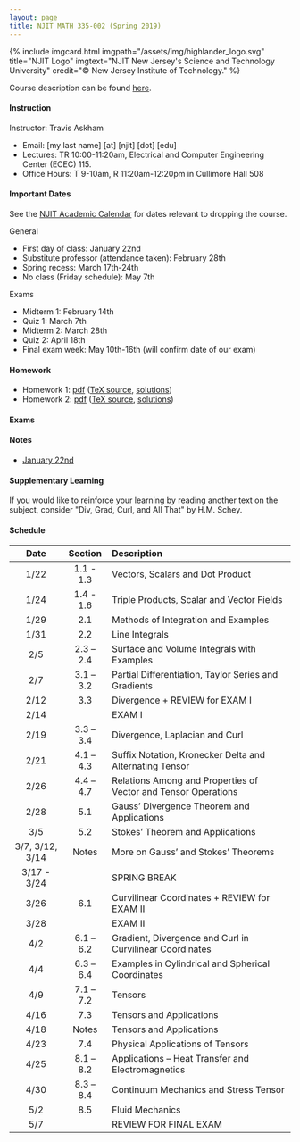 ```yaml
---
layout: page
title: NJIT MATH 335-002 (Spring 2019)	
---
```


{% include imgcard.html imgpath="/assets/img/highlander_logo.svg" title="NJIT Logo" imgtext="NJIT New Jersey's Science and Technology University" credit="&copy; New Jersey Institute of Technology." %}

Course description can be found [here](https://m.njit.edu/Undergraduate/Course_Syllabi/Spring2019/Math_335-SP19.html).

#### Instruction

Instructor: Travis Askham

- Email: [my last name] [at] [njit] [dot] [edu]
- Lectures: TR 10:00-11:20am, Electrical and Computer Engineering Center (ECEC) 115.
- Office Hours: T 9-10am, R 11:20am-12:20pm in Cullimore Hall 508

#### Important Dates

See the [NJIT Academic Calendar](https://www.njit.edu/registrar/spring-2019-academic-calendar/)
for dates relevant to dropping the course.

General 
- First day of class: January 22nd
- Substitute professor (attendance taken): February 28th
- Spring recess: March 17th-24th
- No class (Friday schedule): May 7th

Exams
- Midterm 1: February 14th
- Quiz 1: March 7th
- Midterm 2: March 28th
- Quiz 2: April 18th
- Final exam week: May 10th-16th (will confirm date of our exam)

	
#### Homework

- Homework 1: [pdf](/assets/courses/njit-math-335-s-2019/hw/hw1.pdf)
([TeX source](/assets/courses/njit-math-335-s-2019/hw/hw1source.zip), [solutions](/assets/courses/njit-math-335-s-2019/hw/soln-hw1.pdf))
- Homework 2: [pdf](/assets/courses/njit-math-335-s-2019/hw/hw2.pdf)
([TeX source](/assets/courses/njit-math-335-s-2019/hw/hw2source.zip), [solutions](/assets/courses/njit-math-335-s-2019/hw/soln-hw2.pdf))

#### Exams

#### Notes

- [January 22nd](/assets/courses/njit-math-335-s-2019/notes/20190122.pdf)

#### Supplementary Learning

If you would like to reinforce your learning
by reading another text on the subject, consider
"Div, Grad, Curl, and All That" by H.M. Schey. 

#### Schedule

| Date | Section | Description |
|:----:|:-------:|:------------|
|1/22| 1.1 - 1.3 | Vectors, Scalars and Dot Product |
|1/24| 1.4 - 1.6 | Triple Products, Scalar and Vector Fields |
|1/29| 2.1 | Methods of Integration and Examples |
|1/31| 2.2 | Line Integrals |
|2/5| 2.3 – 2.4 | Surface and Volume Integrals with Examples |
|2/7|  3.1 – 3.2 | Partial Differentiation, Taylor Series and Gradients |
|2/12| 3.3 | Divergence + REVIEW for EXAM I |
|2/14|  | EXAM I | 
|2/19| 3.3 – 3.4 | Divergence, Laplacian and Curl |
|2/21| 4.1 – 4.3 | Suffix Notation, Kronecker Delta and Alternating Tensor |
|2/26| 4.4 – 4.7 | Relations Among and Properties of Vector and Tensor Operations |
|2/28| 5.1 | Gauss’ Divergence Theorem and Applications |
|3/5| 5.2 | Stokes’ Theorem and Applications |
|3/7, 3/12, 3/14| Notes | More on Gauss’ and Stokes’ Theorems |
|3/17 - 3/24| | SPRING BREAK |
|3/26| 6.1 | Curvilinear Coordinates + REVIEW for EXAM II |
|3/28| | EXAM II |
|4/2| 6.1 – 6.2 | Gradient, Divergence and Curl in Curvilinear Coordinates |
|4/4| 6.3 – 6.4 | Examples in Cylindrical and Spherical Coordinates |
|4/9| 7.1 – 7.2 | Tensors |
|4/16| 7.3 | Tensors and Applications |
|4/18| Notes | Tensors and Applications |
|4/23| 7.4 | Physical Applications of Tensors | 
|4/25| 8.1 – 8.2 | Applications – Heat Transfer and Electromagnetics |
|4/30| 8.3 – 8.4 | Continuum Mechanics and Stress Tensor |
|5/2| 8.5 | Fluid Mechanics |
|5/7| | REVIEW FOR FINAL EXAM
